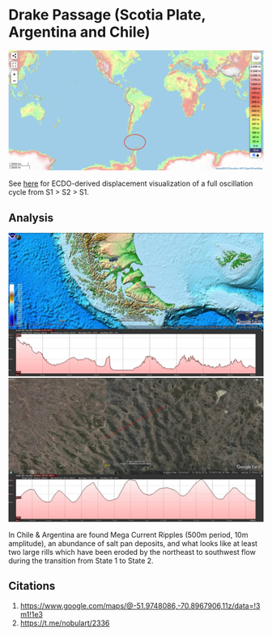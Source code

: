 # Drake Passage (Scotia Plate, Argentina and Chile)

![sa](img/drake-passage.png "sa")

See [here](https://github.com/sovrynn/ecdo/tree/master/6-LITERATURE-MEDIA/nobulart/ecdo-visualizations) for ECDO-derived displacement visualization of a full oscillation cycle from S1 > S2 > S1.

## Analysis

![drake passage](img/drake-passage.jpg "Drake Passage")
![drake passage](img/drake-passage2.jpg "Drake Passage")

In Chile & Argentina are found Mega Current Ripples (500m period, 10m amplitude), an abundance of salt pan deposits, and what looks like at least two large rills which have been eroded by the northeast to southwest flow during the transition from State 1 to State 2.

## Citations

1. https://www.google.com/maps/@-51.9748086,-70.8967906,11z/data=!3m1!1e3
2. https://t.me/nobulart/2336